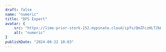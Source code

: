 ```yaml
---
draft: false
name: "numeric"
title: "DFS Expert"
avatar: {
    src: "https://lime-prior-stork-152.mypinata.cloud/ipfs/QmZFczHLTJbKwujRMX6XMYLHtEd7jm2DhjsgcRUcSczrdM",
    alt: "numeric"
}
publishDate: "2024-08-22 10:03"
---
```

